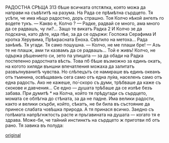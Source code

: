 ﻿РАДОСТНА СРѢЩА
313
бѣше всичката отстѫпка, която можа да направи на съвѣтитѣ на разума.
На Рада се прѣмѣтна сърдцето. Тя усѣти, че има нѣщо радостно, доръ страшно. Тоя Колчо нѣкой ангелъ го водете тукъ.
— Какво е, Колчо ?
— Радке, радвай се много, ама много да се радвашъ, чу ли?... Защо те викатъ Радка 2
И Колчо зе да подскача, като дѣте, ида пѣе, за да се одържи:
Госпожа Серафима И кротка Херувима, Прѣкрасната Еноха. Свѣтило на метоха...
Рада занѣмѣ. Тя угади. Тя само пошушна.
— Колчо, не ме плаши бре!
— Азъ те не плашж, ами ти казвамъ да се радвашъ... Той е живъ!
Колчо, не одържа рѣшението си, зето па улицата — за да обади на Радка постепенно радостната вѣсть. Това пб бѣше възможно за единъ окатъ, на когото хиляди външни впечатления можаха да залитатъ развълнуванитѣ чувства. Но слѣпецътъ се намираше въ единъ океанъ отъ тъмнина, освѣщаванъ сега само отъ една луѝа, населенъ само отъ една радость. Ако не кажеше, по́-скоро съ думи, трѣбваше да каже съ скокове и давчения... Се едно — душата трѣбаше да се излѣе безъ забава.
При думитѣ * на Колча, който тя прѣдугади съ сърдцето, момата се облѣгна до стѣната, за да не падне.
Има велики радости, както и велики скърби, който, сѣкатъ, не би била въ състояние да принесе слабата човѣшка природа. А тя принася всичко. Заедно съ голѣмата напрѣгнжтость расте и пръгавината на душата — когато тя е здрава. Може-би, че тайний инстинктъ на сърдцето ж приготви пб отъ рано. Тя завика въ полуда:

[original](images/352.jpg)